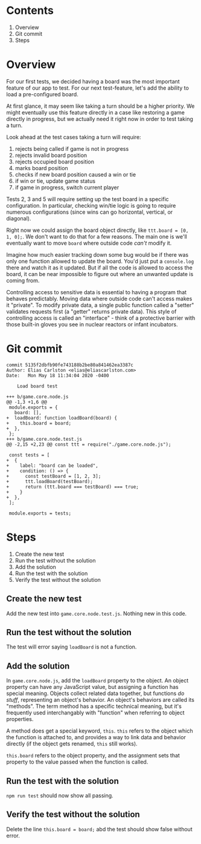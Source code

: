 # Contents
1. Overview
2. Git commit
3. Steps

# Overview
For our first tests, we decided having a board was the most important feature of our app to test. For our next test-feature, let's add the ability to load a pre-configured board.

At first glance, it may seem like taking a turn should be a higher priority. We might eventually use this feature directly in a case like restoring a game directly in progress, but we actually need it right now in order to test taking a turn. 

Look ahead at the test cases taking a turn will require:
1. rejects being called if game is not in progress 
1. rejects invalid board position
1. rejects occupied board position
1. marks board position
1. checks if new board position caused a win or tie
1. if win or tie, update game status
1. if game in progress, switch current player

Tests 2, 3 and 5 will require setting up the test board in a specific configuration. In particular, checking win/tie logic is going to require numerous configurations (since wins can go horizontal, vertical, or diagonal).

Right now we could assign the board object directly, like `ttt.board = [0, 1, 0];`. We don't want to do that for a few reasons. The main one is we'll eventually want to move `board` where outside code _can't_ modify it. 

Imagine how much easier tracking down some bug would be if there was only one function allowed to update the board. You'd just put a `console.log` there and watch it as it updated. But if all the code is allowed to access the board, it can be near impossible to figure out where an unwanted update is coming from. 

Controlling access to sensitive data is essential to having a program that behaves predictably. Moving data where outside code can't access makes it "private". To modify private data, a single public function called a "setter" validates requests first (a "getter" returns private data). This style of controlling access is called an "interface" - think of a protective barrier with those built-in gloves you see in nuclear reactors or infant incubators. 


# Git commit
```
commit 5135f2dbfb90fe743188b2be80a841462ea3387c
Author: Elias Carlston <elias@eliascarlston.com>
Date:   Mon May 18 11:34:04 2020 -0400

    Load board test

+++ b/game.core.node.js
@@ -1,3 +1,6 @@
 module.exports = {
   board: [],
+  loadBoard: function loadBoard(board) {
+    this.board = board;
+  },
 };
+++ b/game.core.node.test.js
@@ -2,15 +2,23 @@ const ttt = require("./game.core.node.js");
 
 const tests = [
+  {
+    label: "board can be loaded",
+    condition: () => {
+      const testBoard = [1, 2, 3];
+      ttt.loadBoard(testBoard);
+      return (ttt.board === testBoard) === true;
+    }
+  },
 ];
 
 module.exports = tests;
```

# Steps
1. Create the new test
2. Run the test without the solution
3. Add the solution
4. Run the test with the solution
5. Verify the test without the solution

## Create the new test
Add the new test into `game.core.node.test.js`. Nothing new in this code. 

## Run the test without the solution
The test will error saying `loadBoard` is not a function. 

## Add the solution
In `game.core.node.js`, add the `loadBoard` property to the object. 
An object property can have any JavaScript value, but assigning a function has special meaning. Objects collect related data together, but functions _do stuff_, representing an object's behavior. An object's behaviors are called its "methods". The term method has a specific technical meaning, but it's frequently used interchangably with "function" when referring to object properties. 

A method does get a special keyword, `this`. `this` refers to the object which the function is attached to, and provides a way to link data and behavior directly (if the object gets renamed, `this` still works).

`this.board` refers to the object property, and the assignment sets that property to the value passed when the function is called.

## Run the test with the solution
`npm run test` should now show all passing. 

## Verify the test without the solution
Delete the line `this.board = board;` abd the test should show false without error.
